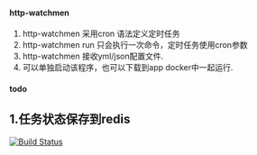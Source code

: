 #### http-watchmen
1. http-watchmen 采用cron 语法定义定时任务
2. http-watchmen run 只会执行一次命令，定时任务使用cron参数
3. http-watchmen 接收yml/json配置文件.
4. 可以单独启动该程序，也可以下载到app docker中一起运行.

#### todo
1.任务状态保存到redis
---
[![Build Status](https://travis-ci.org/hyhlinux/http-watchmen.svg?branch=master)](https://travis-ci.org/hyhlinux/http-watchmen)
